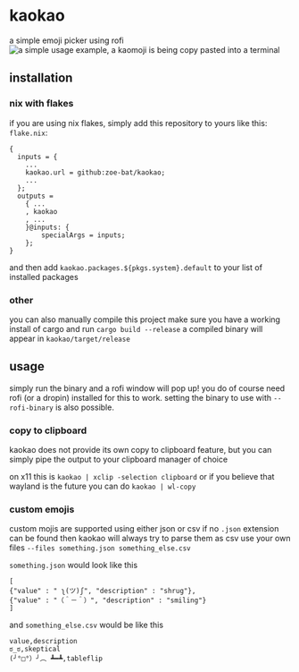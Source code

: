 # kaokao
a simple emoji picker using rofi
![a simple usage example, a kaomoji is being copy pasted into a terminal](https://github.com/zoe-bat/kaokao/blob/main/kaokao.gif?raw=true)

## installation
### nix with flakes
if you are using nix flakes, simply add this repository to yours like this:
`flake.nix`:
```
{
  inputs = {
    ...
    kaokao.url = github:zoe-bat/kaokao;
    ...
  };
  outputs =
    { ...
    , kaokao
    , ...
    }@inputs: {
        specialArgs = inputs;
    };
}
```
and then add `kaokao.packages.${pkgs.system}.default` to your list of installed packages

### other
you can also manually compile this project
make sure you have a working install of cargo and run `cargo build --release`
a compiled binary will appear in `kaokao/target/release`

## usage
simply run the binary and a rofi window will pop up!
you do of course need rofi (or a dropin) installed for this to work.
setting the binary to use with `--rofi-binary` is also possible.

### copy to clipboard
kaokao does not provide its own copy to clipboard feature,
but you can simply pipe the output to your clipboard manager of choice

on x11 this is `kaokao | xclip -selection clipboard`
or if you believe that wayland is the future you can do `kaokao | wl-copy`

### custom emojis
custom mojis are supported using either json or csv
if no `.json` extension can be found then kaokao will always try to parse them as csv
use your own files `--files something.json something_else.csv`

`something.json` would look like this
```
[
{"value" : " ʅ(ツ)ʃ", "description" : "shrug"},
{"value" : "（＾－＾）", "description" : "smiling"}
]
```

and `something_else.csv` would be like this
```
value,description
ಠ_ಠ,skeptical
(╯°□°）╯︵ ┻━┻,tableflip
```